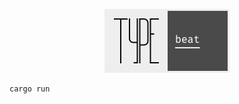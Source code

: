 <p align="center">
  <img src="./static/ui/logo/screenshot.png" alt="Typebeat logo" width="200" />
</p>

```
cargo run
```
